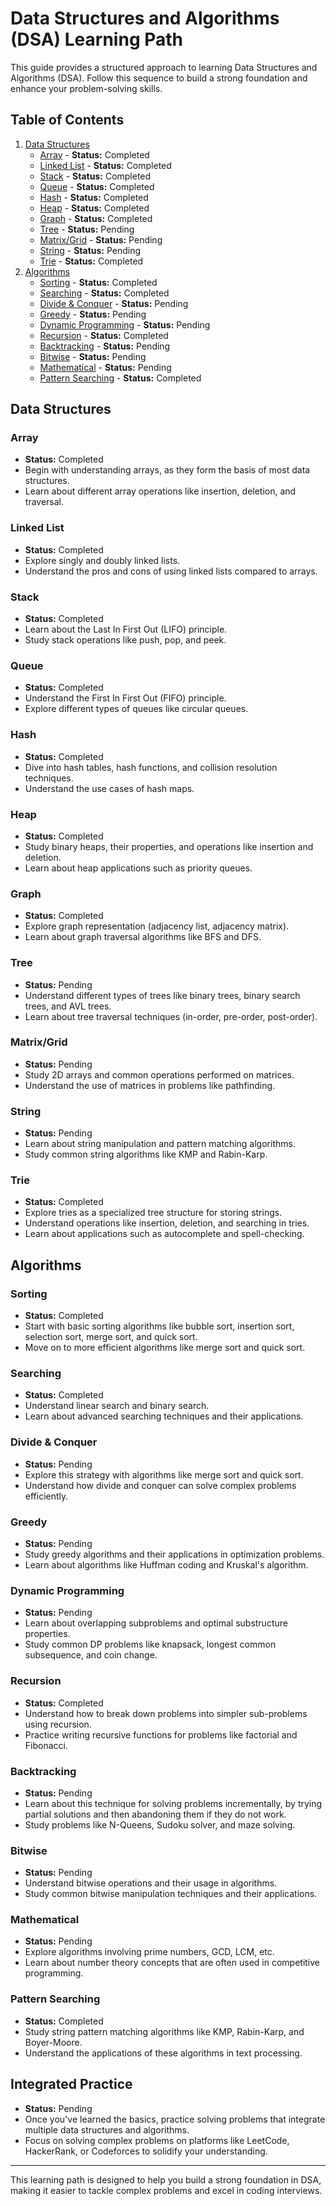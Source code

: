 # Data Structures and Algorithms (DSA) Learning Path

This guide provides a structured approach to learning Data Structures and Algorithms (DSA). Follow this sequence to build a strong foundation and enhance your problem-solving skills.

## Table of Contents

1. [Data Structures](#data-structures)
   - [Array](#array) - **Status:** Completed
   - [Linked List](#linked-list) - **Status:** Completed
   - [Stack](#stack) - **Status:** Completed
   - [Queue](#queue) - **Status:** Completed
   - [Hash](#hash) - **Status:** Completed
   - [Heap](#heap) - **Status:** Completed
   - [Graph](#graph) - **Status:** Completed
   - [Tree](#tree) - **Status:** Pending
   - [Matrix/Grid](#matrixgrid) - **Status:** Pending
   - [String](#string) - **Status:** Pending
   - [Trie](#trie) - **Status:** Completed
2. [Algorithms](#algorithms)
   - [Sorting](#sorting) - **Status:** Completed
   - [Searching](#searching) - **Status:** Completed
   - [Divide & Conquer](#divide--conquer) - **Status:** Pending
   - [Greedy](#greedy) - **Status:** Pending
   - [Dynamic Programming](#dynamic-programming) - **Status:** Pending
   - [Recursion](#recursion) - **Status:** Completed
   - [Backtracking](#backtracking) - **Status:** Pending
   - [Bitwise](#bitwise) - **Status:** Pending
   - [Mathematical](#mathematical) - **Status:** Pending
   - [Pattern Searching](#pattern-searching) - **Status:** Completed

## Data Structures

### Array

- **Status:** Completed
- Begin with understanding arrays, as they form the basis of most data structures.
- Learn about different array operations like insertion, deletion, and traversal.

### Linked List

- **Status:** Completed
- Explore singly and doubly linked lists.
- Understand the pros and cons of using linked lists compared to arrays.

### Stack

- **Status:** Completed
- Learn about the Last In First Out (LIFO) principle.
- Study stack operations like push, pop, and peek.

### Queue

- **Status:** Completed
- Understand the First In First Out (FIFO) principle.
- Explore different types of queues like circular queues.

### Hash

- **Status:** Completed
- Dive into hash tables, hash functions, and collision resolution techniques.
- Understand the use cases of hash maps.

### Heap

- **Status:** Completed
- Study binary heaps, their properties, and operations like insertion and deletion.
- Learn about heap applications such as priority queues.

### Graph

- **Status:** Completed
- Explore graph representation (adjacency list, adjacency matrix).
- Learn about graph traversal algorithms like BFS and DFS.

### Tree

- **Status:** Pending
- Understand different types of trees like binary trees, binary search trees, and AVL trees.
- Learn about tree traversal techniques (in-order, pre-order, post-order).

### Matrix/Grid

- **Status:** Pending
- Study 2D arrays and common operations performed on matrices.
- Understand the use of matrices in problems like pathfinding.

### String

- **Status:** Pending
- Learn about string manipulation and pattern matching algorithms.
- Study common string algorithms like KMP and Rabin-Karp.

### Trie

- **Status:** Completed
- Explore tries as a specialized tree structure for storing strings.
- Understand operations like insertion, deletion, and searching in tries.
- Learn about applications such as autocomplete and spell-checking.

## Algorithms

### Sorting

- **Status:** Completed
- Start with basic sorting algorithms like bubble sort, insertion sort, selection sort, merge sort, and quick sort.
- Move on to more efficient algorithms like merge sort and quick sort.

### Searching

- **Status:** Completed
- Understand linear search and binary search.
- Learn about advanced searching techniques and their applications.

### Divide & Conquer

- **Status:** Pending
- Explore this strategy with algorithms like merge sort and quick sort.
- Understand how divide and conquer can solve complex problems efficiently.

### Greedy

- **Status:** Pending
- Study greedy algorithms and their applications in optimization problems.
- Learn about algorithms like Huffman coding and Kruskal's algorithm.

### Dynamic Programming

- **Status:** Pending
- Learn about overlapping subproblems and optimal substructure properties.
- Study common DP problems like knapsack, longest common subsequence, and coin change.

### Recursion

- **Status:** Completed
- Understand how to break down problems into simpler sub-problems using recursion.
- Practice writing recursive functions for problems like factorial and Fibonacci.

### Backtracking

- **Status:** Pending
- Learn about this technique for solving problems incrementally, by trying partial solutions and then abandoning them if they do not work.
- Study problems like N-Queens, Sudoku solver, and maze solving.

### Bitwise

- **Status:** Pending
- Understand bitwise operations and their usage in algorithms.
- Study common bitwise manipulation techniques and their applications.

### Mathematical

- **Status:** Pending
- Explore algorithms involving prime numbers, GCD, LCM, etc.
- Learn about number theory concepts that are often used in competitive programming.

### Pattern Searching

- **Status:** Completed
- Study string pattern matching algorithms like KMP, Rabin-Karp, and Boyer-Moore.
- Understand the applications of these algorithms in text processing.

## Integrated Practice

- **Status:** Pending
- Once you've learned the basics, practice solving problems that integrate multiple data structures and algorithms.
- Focus on solving complex problems on platforms like LeetCode, HackerRank, or Codeforces to solidify your understanding.

---

This learning path is designed to help you build a strong foundation in DSA, making it easier to tackle complex problems and excel in coding interviews.
